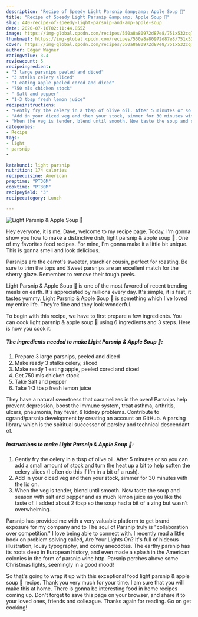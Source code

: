 ```yaml
---
description: "Recipe of Speedy Light Parsnip &amp;amp; Apple Soup 🥣"
title: "Recipe of Speedy Light Parsnip &amp;amp; Apple Soup 🥣"
slug: 440-recipe-of-speedy-light-parsnip-and-amp-apple-soup
date: 2020-07-10T02:11:44.855Z
image: https://img-global.cpcdn.com/recipes/550a8a80972d87e8/751x532cq70/light-parsnip-apple-soup-🥣-recipe-main-photo.jpg
thumbnail: https://img-global.cpcdn.com/recipes/550a8a80972d87e8/751x532cq70/light-parsnip-apple-soup-🥣-recipe-main-photo.jpg
cover: https://img-global.cpcdn.com/recipes/550a8a80972d87e8/751x532cq70/light-parsnip-apple-soup-🥣-recipe-main-photo.jpg
author: Edgar Wagner
ratingvalue: 3.4
reviewcount: 5
recipeingredient:
- "3 large parsnips peeled and diced"
- "3 stalks celery sliced"
- "1 eating apple peeled cored and diced"
- "750 mls chicken stock"
- " Salt and pepper"
- "1-3 tbsp fresh lemon juice"
recipeinstructions:
- "Gently fry the celery in a tbsp of olive oil. After 5 minutes or so you can add a small amount of stock and turn the heat up a bit to help soften the celery slices (I often do this if I’m in a bit of a rush)."
- "Add in your diced veg and then your stock, simmer for 30 minutes with the lid on."
- "When the veg is tender, blend until smooth. Now taste the soup and season with salt and pepper and as much lemon juice as you like the taste of. I added about 2 tbsp so the soup had a bit of a zing but wasn’t overwhelming."
categories:
- Recipe
tags:
- light
- parsnip
- 

katakunci: light parsnip  
nutrition: 174 calories
recipecuisine: American
preptime: "PT36M"
cooktime: "PT30M"
recipeyield: "3"
recipecategory: Lunch

---
```



![Light Parsnip &amp; Apple Soup 🥣](https://img-global.cpcdn.com/recipes/550a8a80972d87e8/751x532cq70/light-parsnip-apple-soup-🥣-recipe-main-photo.jpg)

Hey everyone, it is me, Dave, welcome to my recipe page. Today, I'm gonna show you how to make a distinctive dish, light parsnip &amp; apple soup 🥣. One of my favorites food recipes. For mine, I'm gonna make it a little bit unique. This is gonna smell and look delicious.

Parsnips are the carrot&#39;s sweeter, starchier cousin, perfect for roasting. Be sure to trim the tops and Sweet parsnips are an excellent match for the sherry glaze. Remember to remove their tough peels.

Light Parsnip &amp; Apple Soup 🥣 is one of the most favored of recent trending meals on earth. It's appreciated by millions every day. It's simple, it is fast, it tastes yummy. Light Parsnip &amp; Apple Soup 🥣 is something which I've loved my entire life. They're fine and they look wonderful.


To begin with this recipe, we have to first prepare a few ingredients. You can cook light parsnip &amp; apple soup 🥣 using 6 ingredients and 3 steps. Here is how you cook it.

<!--inarticleads1-->

##### The ingredients needed to make Light Parsnip &amp; Apple Soup 🥣:

1. Prepare 3 large parsnips, peeled and diced
1. Make ready 3 stalks celery, sliced
1. Make ready 1 eating apple, peeled cored and diced
1. Get 750 mls chicken stock
1. Take  Salt and pepper
1. Take 1-3 tbsp fresh lemon juice


They have a natural sweetness that caramelizes in the oven! Parsnips help prevent depression, boost the immune system, treat asthma, arthritis, ulcers, pneumonia, hay fever, &amp; kidney problems. Contribute to cgrand/parsnip development by creating an account on GitHub. A parsing library which is the spiritual successor of parsley and technical descendant of. 

<!--inarticleads2-->

##### Instructions to make Light Parsnip &amp; Apple Soup 🥣:

1. Gently fry the celery in a tbsp of olive oil. After 5 minutes or so you can add a small amount of stock and turn the heat up a bit to help soften the celery slices (I often do this if I’m in a bit of a rush).
1. Add in your diced veg and then your stock, simmer for 30 minutes with the lid on.
1. When the veg is tender, blend until smooth. Now taste the soup and season with salt and pepper and as much lemon juice as you like the taste of. I added about 2 tbsp so the soup had a bit of a zing but wasn’t overwhelming.


Parsnip has provided me with a very valuable platform to get brand exposure for my company and to The soul of Parsnip truly is &#34;collaboration over competition.&#34; I love being able to connect with. I recently read a little book on problem solving called, Are Your Lights On? It&#39;s full of hideous illustration, lousy typography, and corny anecdotes. The earthy parsnip has its roots deep in European history, and even made a splash in the American colonies in the form of parsnip wine.http. Parsnip perches above some Christmas lights, seemingly in a good mood! 

So that's going to wrap it up with this exceptional food light parsnip &amp; apple soup 🥣 recipe. Thank you very much for your time. I am sure that you will make this at home. There is gonna be interesting food in home recipes coming up. Don't forget to save this page on your browser, and share it to your loved ones, friends and colleague. Thanks again for reading. Go on get cooking!
